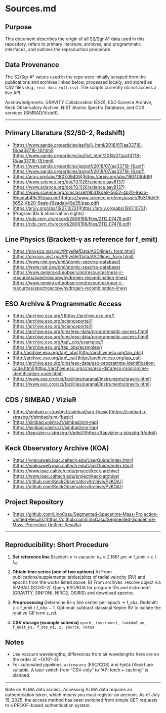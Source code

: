 # Sources.md

## Purpose

This document describes the origin of all S2/Sgr A\* data used in this repository, refers to primary literature, archives, and programmatic interfaces, and outlines the reproduction procedure.

## Data Provenance

The S2/Sgr A\* values used in the repo were initially scraped from the publications and archives linked below, processed locally, and stored as CSV files (e.g., `real_data_full.csv`). The scripts currently do not access a live API.

Acknowledgments: GRAVITY Collaboration (ESO), ESO Science Archive, Keck Observatory Archive, NIST Atomic Spectra Database, and CDS services (SIMBAD/VizieR).

---

## Primary Literature (S2/S0-2, Redshift)

* [https://www.aanda.org/articles/aa/full\_html/2018/07/aa33718-18/aa33718-18.html](https://www.aanda.org/articles/aa/full_html/2018/07/aa33718-18/aa33718-18.html)
* [https://www.aanda.org/articles/aa/pdf/2018/07/aa33718-18.pdf](https://www.aanda.org/articles/aa/pdf/2018/07/aa33718-18.pdf)
* [https://arxiv.org/abs/1807.09409](https://arxiv.org/abs/1807.09409)
* [https://www.science.org/doi/10.1126/science.aav8137](https://www.science.org/doi/10.1126/science.aav8137)
* [https://www.science.org/cms/asset/9b318de9-5652-4b20-9eab-f6eadab49e35/pap.pdf](https://www.science.org/cms/asset/9b318de9-5652-4b20-9eab-f6eadab49e35/pap.pdf)
* [https://arxiv.org/abs/1907.10731](https://arxiv.org/abs/1907.10731)
* (Program IDs & observation nights) [https://cds.cern.ch/record/2806198/files/2112.07478.pdf](https://cds.cern.ch/record/2806198/files/2112.07478.pdf)

## Line Physics (Brackett-γ as reference for f\_emit)

* [https://physics.nist.gov/PhysRefData/ASD/lines\_form.html](https://physics.nist.gov/PhysRefData/ASD/lines_form.html)
* [https://www.nist.gov/pml/atomic-spectra-database](https://www.nist.gov/pml/atomic-spectra-database)
* [https://www.gemini.edu/observing/resources/near-ir-resources/spectroscopy/hydrogen-recombination-lines](https://www.gemini.edu/observing/resources/near-ir-resources/spectroscopy/hydrogen-recombination-lines)

## ESO Archive & Programmatic Access

* [https://archive.eso.org/](https://archive.eso.org/)
* [https://archive.eso.org/scienceportal/](https://archive.eso.org/scienceportal/)
* [https://archive.eso.org/cms/eso-data/programmatic-access.html](https://archive.eso.org/cms/eso-data/programmatic-access.html)
* [https://archive.eso.org/tap\_obs/examples/](https://archive.eso.org/tap_obs/examples/)
* [http://archive.eso.org/tap\_obs](http://archive.eso.org/tap_obs)
* [http://archive.eso.org/tap\_cat](http://archive.eso.org/tap_cat)
* [https://archive.eso.org/cms/eso-data/eso-programme-identification-code.html](https://archive.eso.org/cms/eso-data/eso-programme-identification-code.html)
* [https://www.eso.org/sci/facilities/paranal/instruments/gravity.html](https://www.eso.org/sci/facilities/paranal/instruments/gravity.html)

## CDS / SIMBAD / VizieR

* [https://simbad.u-strasbg.fr/simbad/sim-fbasic](https://simbad.u-strasbg.fr/simbad/sim-fbasic)
* [https://simbad.unistra.fr/simbad/sim-tap](https://simbad.unistra.fr/simbad/sim-tap)
* [https://tapvizier.u-strasbg.fr/adql/](https://tapvizier.u-strasbg.fr/adql/)

## Keck Observatory Archive (KOA)

* [https://vmkoaweb.ipac.caltech.edu/UserGuide/index.html](https://vmkoaweb.ipac.caltech.edu/UserGuide/index.html)
* [https://www.ipac.caltech.edu/project/keck-archive](https://www.ipac.caltech.edu/project/keck-archive)
* [https://github.com/KeckObservatoryArchive/PyKOA/](https://github.com/KeckObservatoryArchive/PyKOA/)

## Project Repository

* [https://github.com/LinoCasu/Segmented-Spacetime-Mass-Projection-Unified-Results](https://github.com/LinoCasu/Segmented-Spacetime-Mass-Projection-Unified-Results)

---

## Reproducibility: Short Procedure

1. **Set reference line**
   Brackett-γ in vacuum: λ₀ ≈ 2.1661 µm ⇒ f\_emit = c / λ₀.

2. **Obtain time series (one of two options)**
   A) From publications/supplements: tables/plots of radial velocity (RV) and epochs from the works listed above.
   B) From archives: resolve object via SIMBAD (S2/S0-2). Query ESO/KOA for program IDs and instrument (GRAVITY, SINFONI, NIRC2, OSIRIS) and download spectra.

3. **Preprocessing**
   Determine Br-γ line center per epoch → f\_obs.
   Redshift: z = f\_emit / f\_obs − 1.
   Optional: subtract classical Kepler RV to isolate the relative GR term z\_rel.

4. **CSV storage (example schema)**
   `epoch, instrument, lambda0_um, f_emit_Hz, f_obs_Hz, z, source, notes`

## Notes

* Use vacuum wavelengths; differences from air wavelengths here are on the order of \~O(10^-3).
* For automated pipelines, `astroquery` (ESO/CDS) and `PyKOA` (Keck) are suitable. A later switch from “CSV-only” to “API fetch + caching” is planned.

---
Note on ALMA data access: Accessing ALMA data requires an authentication token, which means you must register an account. As of July 15, 2025, the access method has been switched from simple GET requests to a PROOF-based authentication system.

